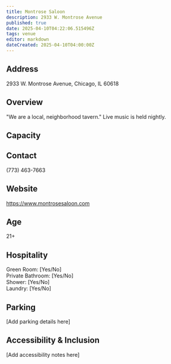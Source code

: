 ```yaml
---
title: Montrose Saloon
description: 2933 W. Montrose Avenue
published: true
date: 2025-04-10T04:22:06.515496Z
tags: venue
editor: markdown
dateCreated: 2025-04-10T04:00:00Z
---
```


## Address

2933 W. Montrose Avenue, Chicago, IL 60618

## Overview

"We are a local, neighborhood tavern." Live music is held nightly.

## Capacity



## Contact

(773) 463-7663

## Website

https://www.montrosesaloon.com

## Age

21+

## Hospitality

Green Room: [Yes/No]  
Private Bathroom: [Yes/No]  
Shower: [Yes/No]  
Laundry: [Yes/No]

## Parking

[Add parking details here]

## Accessibility & Inclusion

[Add accessibility notes here]
